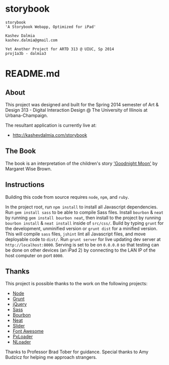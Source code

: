 storybook
=========

    storybook
    'A Storybook Webapp, Optimized for iPad'

    Kashev Dalmia
    kashev.dalmia@gmail.com

    Yet Another Project for ARTD 313 @ UIUC, Sp 2014
    proj1a3b - dalmia3

# README.md

## About
This project was designed and built for the Spring 2014 semester of Art & Design 313 - Digital Interaction Design @ The University of Illinois at Urbana-Champaign.

The resultant application is currently live at:

- http://kashevdalmia.com/storybook

## The Book
The book is an interpretation of the children's story ['Goodnight Moon'](http://en.wikipedia.org/wiki/Goodnight_Moon) by Margaret Wise Brown. 

## Instructions
Building this code from source requires `node`, `npm`, and `ruby`.

In the project root, run `npm install` to install all Javascript dependencies. Run `gem install sass` to be able to compile Sass files. Install `bourbon` & `neat` by running `gem install bourbon neat`, then install to the project by running `bourbon install` & `neat install` inside of `src/css/`. Build by typing `grunt` for the development, unminified version or `grunt dist` for a minified version. This will compile `sass` files, `jshint` lint all Javascript files, and move deployable code to `dist/`. Run `grunt server` for live updating dev server at `http://localhost:8000`. Serving is set to be on `0.0.0.0` so that testing can be done on other devices (an iPad 2) by connecting to the LAN IP of the host computer on port `8000`.

## Thanks
This project is possible thanks to the work on the following projects:

- [Node](http://nodejs.org/)
- [Grunt](http://gruntjs.com/)
- [jQuery](http://jquery.com/)
- [Sass](http://sass-lang.com/)
- [Bourbon](http://bourbon.io/)
- [Neat](http://neat.bourbon.io/)
- [Slider](http://cferdinandi.github.io/slider/)
- [Font Awesome](http://fortawesome.github.io/Font-Awesome/)
- [PxLoader](http://thinkpixellab.com/pxloader/)
- [NLoader](http://ricostacruz.com/nprogress/)

Thanks to Professor Brad Tober for guidance. Special thanks to Amy Budzicz for helping me approach strangers.
